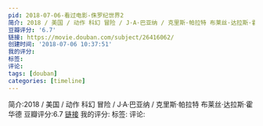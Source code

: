 ```yaml
---
pid: 2018-07-06-看过电影-侏罗纪世界2
简介: 2018 / 美国 / 动作 科幻 冒险 / J·A·巴亚纳 / 克里斯·帕拉特 布莱丝·达拉斯·霍华德
豆瓣评分: '6.7'
链接: https://movie.douban.com/subject/26416062/
创建时间: '2018-07-06 10:37:51'
我的评分:
标签:
评论:
tags: [douban]
categories: [timeline]
---
```

简介:2018 / 美国 / 动作 科幻 冒险 / J·A·巴亚纳 / 克里斯·帕拉特 布莱丝·达拉斯·霍华德
豆瓣评分:6.7
[链接](https://movie.douban.com/subject/26416062/)
我的评分:
标签:
评论:
